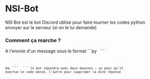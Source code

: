 # NSI-Bot

NSI Bot est le bot Discord utilisé pour faire tourner les codes python envoyer sur le serveur (si on le lui demande)

### Comment ça marche ?

A l'envoie d'un message sous le format 
\`\`\`py
<code>
\`\`\`

ou 
\`\`\`
<code>
\`\`\`
le bot répondra avec deux boutons : un pour qu'il exectue le code donné, l'autre pour supprimer la dite réponse
